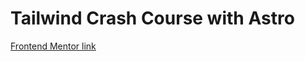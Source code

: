 # Tailwind Crash Course with Astro

[Frontend Mentor link](https://www.frontendmentor.io/challenges/manage-landing-page-SLXqC6P5)
